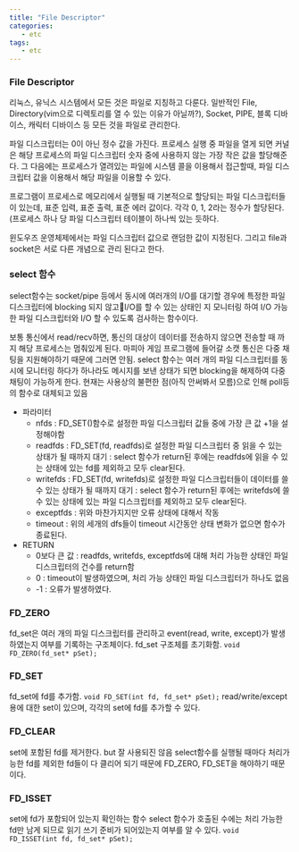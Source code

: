 ```yaml
---
title: "File Descriptor"
categories:
   - etc
tags:
   - etc
---
```


### File Descriptor
 리눅스, 유닉스 시스템에서 모든 것은 파일로 지칭하고 다룬다. 일반적인 File, Directory(vim으로 디렉토리를 열 수 있는 이유가 아닐까?), Socket, PIPE, 블록 디바이스, 캐릭터 디바이스 등 모든 것을 파일로 관리한다.

 파일 디스크립터는 0이 아닌 정수 값을 가진다. 프로세스 실행 중 파일을 열게 되면 커널은 해당 프로세스의 파일 디스크립터 숫자 중에 사용하지 않는 가장 작은 값을 할당해준다. 그 다음에는 프로세스가 열려있는 파일에 시스템 콜을 이용해서 접근할때, 파일 디스크립터 값을 이용해서 해당 파일을 이용할 수 있다.

 프로그램이 프로세스로 메모리에서 실행될 때 기본적으로 할당되는 파일 디스크립터들이 있는데, 표준 입력, 표준 출력, 표준 에러 값이다. 각각 0, 1, 2라는 정수가 할당된다. (프로세스 하나 당 파일 디스크립터 테이블이 하나씩 있는 듯하다.

 윈도우즈 운영체제에서는 파일 디스크립터 값으로 랜덤한 값이 지정된다. 그리고 file과 socket은 서로 다른 개념으로 관리 된다고 한다.

### select 함수
select함수는 socket/pipe 등에서 동시에 여러개의 I/O를 대기할 경우에 특정한 파일 디스크립터에 blocking 되지 않고I/O를 할 수 있는 상태인 지 모니터링 하여 I/O 가능한 파일 디스크립터와 I/O 할 수 있도록 검사하는 함수이다.

보통 통신에서 read/recv하면, 통신의 대상이 데이터를 전송하지 않으면 전송할 때 까지 해당 프로세스는 멈춰있게 된다. 마피아 게임 프로그램에 들어갈 소캣 통신은 다중 채팅을 지원해야하기 때문에 그러면 안됨. select 함수는 여러 개의 파일 디스크립터를 동시에 모니터링 하다가 하나라도 메시지를 보낸 상태가 되면 blocking을 해제하여 다중채팅이 가능하게 한다. 현재는 사용상의 불편한 점(아직 안써봐서 모름)으로 인해 poll등의 함수로 대체되고 있음

* 파라미터
    * nfds : FD_SET()함수로 설정한 파일 디스크립터 값들 중에 가장 큰 값 +1을 설정해야함
    * readfds
        : FD_SET(fd, readfds)로 설정한 파일 디스크립터 중 읽을 수 있는 상태가 될 때까지 대기
        : select 함수가 return된 후에는 readfds에 읽을 수 있는 상태에 있는 fd를 제외하고 모두 clear된다.
    * writefds
        : FD_SET(fd, writefds)로 설정한 파일 디스크립터들이 데이터를 쓸 수 있는 상태가 될 때까지 대기
        : select 함수가 return된 후에는 writefds에 쓸 수 있는 상태에 있는 파일 디스크립터를 제외하고 모두 clear된다.
    * exceptfds
        : 위와 마찬가지지만 오류 상태에 대해서 작동
    * timeout
        : 위의 세개의 dfs들이 timeout 시간동안 상태 변화가 없으면 함수가 종료된다.
* RETURN
    * 0보다 큰 값 : readfds, writefds, exceptfds에 대해 처리 가능한 상태인 파일 디스크립터의 건수를 return함
    * 0 : timeout이 발생하였으며, 처리 가능 상태인 파일 디스크립터가 하나도 없음
    * -1 : 오류가 발생하였다.

### FD_ZERO
fd_set은 여러 개의 파일 디스크립터를 관리하고 event(read, write, except)가 발생하였는지 여부를 기록하는 구조체이다.
fd_set 구조체를 초기화함.
`void FD_ZERO(fd_set* pSet);`

### FD_SET
 fd_set에 fd를 추가함.
`void FD_SET(int fd, fd_set* pSet);`
read/write/except용에 대한 set이 있으며, 각각의 set에 fd를 추가할 수 있다.

### FD_CLEAR
 set에 포함된 fd를 제거한다. but 잘 사용되진 않음
select함수를 실행될 때마다 처리가능한 fd를 제외한 fd들이 다 클리어 되기 때문에 FD_ZERO, FD_SET을 해야하기 때문이다.

### FD_ISSET
 set에 fd가 포함되어 있는지 확인하는 함수
select 함수가 호출된 수에는 처리 가능한 fd만 남게 되므로 읽기 쓰기 준비가 되어있는지 여부를 알 수 있다.
`void FD_ISSET(int fd, fd_set* pSet);`